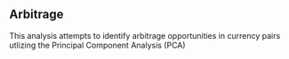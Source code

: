 ## Arbitrage

This analysis attempts to identify arbitrage opportunities in currency pairs utlizing the Principal Component Analysis (PCA)
